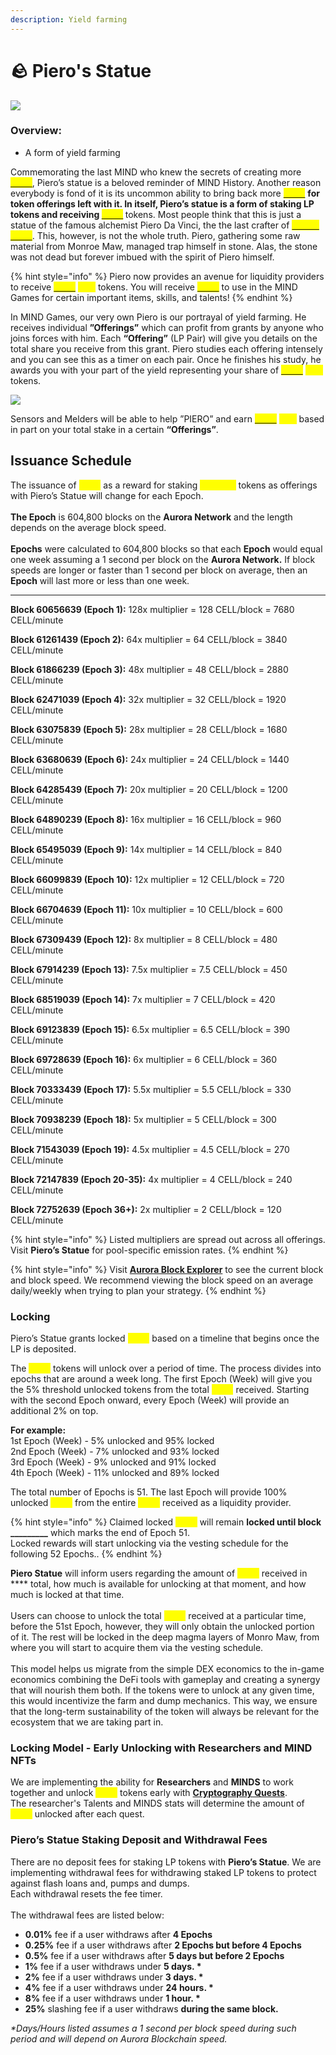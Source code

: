```yaml
---
description: Yield farming
---
```


# 🪨 Piero's Statue

![](../.gitbook/assets/Pool.png)

### Overview:&#x20;

* A form of yield farming

Commemorating the last MIND who knew the secrets of creating more [<mark style="color:yellow;">**CELL**</mark>](brain-cell-token.md), Piero’s statue is a beloved reminder of MIND History. Another reason everybody is fond of it is its uncommon ability to bring back more [<mark style="color:yellow;">**CELL**</mark>](brain-cell-token.md) <mark style="color:yellow;">****</mark> for token offerings left with it. In itself, Piero’s statue is a form of staking LP tokens and receiving [<mark style="color:yellow;">**CELL**</mark>](brain-cell-token.md) <mark style="color:yellow;">****</mark> tokens. Most people think that this is just a statue of the famous alchemist Piero Da Vinci, the the last crafter of [<mark style="color:yellow;">**BRAIN CELL**</mark>](brain-cell-token.md). This, however, is not the whole truth. Piero, gathering some raw material from Monroe Maw, managed trap himself in stone. Alas, the stone was not dead but forever imbued with the spirit of Piero himself. &#x20;

{% hint style="info" %}
Piero now provides an avenue for liquidity providers to receive [<mark style="color:yellow;">**CELL**</mark>](brain-cell-token.md) <mark style="color:yellow;">****</mark> tokens. You will receive [<mark style="color:yellow;">**CELL**</mark>](brain-cell-token.md) to use in the MIND Games for certain important items, skills, and talents!&#x20;
{% endhint %}

In MIND Games, our very own Piero is our portrayal of yield farming. He receives individual **”Offerings”** which can profit from grants by anyone who joins forces with him. Each **“Offering”** (LP Pair) will give you details on the total share you receive from this grant. Piero studies each offering intensely and you can see this as a timer on each pair. Once he finishes his study, he awards you with your part of the yield representing your share of [<mark style="color:yellow;">**CELL**</mark>](brain-cell-token.md) <mark style="color:yellow;">****</mark> tokens.&#x20;

![](../.gitbook/assets/FIN.png)

Sensors and Melders will be able to help ”PIERO” and earn [<mark style="color:yellow;">**CELL**</mark>](brain-cell-token.md) <mark style="color:yellow;">****</mark> based in part on your total stake in a certain **“Offerings”**.

## **Issuance Schedule**&#x20;

The issuance of <mark style="color:yellow;">**CELL**</mark> as a reward for staking <mark style="color:yellow;">**CELL-LP**</mark> tokens as offerings with Piero’s Statue will change for each Epoch. \
\
**The Epoch** is 604,800 blocks on the **Aurora Network** and the length depends on the average block speed. \
\
**Epochs** were calculated to 604,800 blocks so that each **Epoch** would equal one week assuming a 1 second per block on the **Aurora Network.** If block speeds are longer or faster than 1 second per block on average, then an **Epoch** will last more or less than one week.

****

**Block 60656639 (Epoch 1):** 128x multiplier = 128 CELL/block = 7680 CELL/minute&#x20;

**Block 61261439 (Epoch 2):** 64x multiplier = 64 CELL/block = 3840 CELL/minute&#x20;

**Block 61866239 (Epoch 3):** 48x multiplier = 48 CELL/block = 2880 CELL/minute&#x20;

**Block 62471039 (Epoch 4):** 32x multiplier = 32 CELL/block = 1920 CELL/minute&#x20;

**Block 63075839 (Epoch 5):** 28x multiplier = 28 CELL/block = 1680 CELL/minute&#x20;

**Block 63680639 (Epoch 6):** 24x multiplier = 24 CELL/block = 1440 CELL/minute&#x20;

**Block 64285439 (Epoch 7):** 20x multiplier = 20 CELL/block = 1200 CELL/minute&#x20;

**Block 64890239 (Epoch 8):** 16x multiplier = 16 CELL/block = 960 CELL/minute&#x20;

**Block 65495039 (Epoch 9):** 14x multiplier = 14 CELL/block = 840 CELL/minute&#x20;

**Block 66099839 (Epoch 10):** 12x multiplier = 12 CELL/block = 720 CELL/minute&#x20;

**Block 66704639 (Epoch 11):** 10x multiplier = 10 CELL/block = 600 CELL/minute&#x20;

**Block 67309439 (Epoch 12):** 8x multiplier = 8 CELL/block = 480 CELL/minute&#x20;

**Block 67914239 (Epoch 13):** 7.5x multiplier = 7.5 CELL/block = 450 CELL/minute&#x20;

**Block 68519039 (Epoch 14):** 7x multiplier = 7 CELL/block = 420 CELL/minute&#x20;

**Block 69123839 (Epoch 15):** 6.5x multiplier = 6.5 CELL/block = 390 CELL/minute&#x20;

**Block 69728639 (Epoch 16):** 6x multiplier = 6 CELL/block = 360 CELL/minute&#x20;

**Block 70333439 (Epoch 17):** 5.5x multiplier = 5.5 CELL/block = 330 CELL/minute&#x20;

**Block 70938239 (Epoch 18):** 5x multiplier = 5 CELL/block = 300 CELL/minute&#x20;

**Block 71543039 (Epoch 19):** 4.5x multiplier = 4.5 CELL/block = 270 CELL/minute&#x20;

**Block 72147839 (Epoch 20-35):** 4x multiplier = 4 CELL/block = 240 CELL/minute&#x20;

**Block 72752639 (Epoch 36+):** 2x multiplier = 2 CELL/block = 120 CELL/minute

{% hint style="info" %}
Listed multipliers are spread out across all offerings. Visit **Piero’s Statue** for pool-specific emission rates.
{% endhint %}

{% hint style="info" %}
Visit [**Aurora Block Explorer**](https://aurorascan.dev) to see the current block and block speed. We recommend viewing the block speed on an average daily/weekly when trying to plan your strategy.
{% endhint %}

### Locking

Piero’s Statue grants locked <mark style="color:yellow;">**CELL**</mark> based on a timeline that begins once the LP is deposited.

The <mark style="color:yellow;">**CELL**</mark> tokens will unlock over a period of time. The process divides into epochs that are around a week long. The first Epoch (Week) will give you the 5% threshold unlocked tokens from the total <mark style="color:yellow;">**CELL**</mark> received. Starting with the second Epoch onward, every Epoch (Week) will provide an additional 2% on top.

**For example:** \
1st Epoch (Week) - 5% unlocked and 95% locked \
2nd Epoch (Week) - 7% unlocked and 93% locked \
3rd Epoch (Week) - 9% unlocked and 91% locked \
4th Epoch (Week) - 11% unlocked and 89% locked

The total number of Epochs is 51. The last Epoch will provide 100% unlocked <mark style="color:yellow;">**CELL**</mark> from the entire <mark style="color:yellow;">**CELL**</mark> received as a liquidity provider.

{% hint style="info" %}
Claimed locked <mark style="color:yellow;">**CELL**</mark> will remain **locked until block \_\_\_\_\_\_\_\_\_** which marks the end of Epoch 51. \
Locked rewards will start unlocking via the vesting schedule for the following 52 Epochs..
{% endhint %}

**Piero Statue** will inform users regarding the amount of <mark style="color:yellow;">**CELL**</mark> received in **** total, how much is available for unlocking at that moment, and how much is locked at that time. \
\
Users can choose to unlock the total <mark style="color:yellow;">**CELL**</mark> received at a particular time, before the 51st Epoch, however, they will only obtain the unlocked portion of it. The rest will be locked in the deep magma layers of Monro Maw, from where you will start to acquire them via the vesting schedule. \
\
This model helps us migrate from the simple DEX economics to the in-game economics combining the DeFi tools with gameplay and creating a synergy that will nourish them both. If the tokens were to unlock at any given time, this would incentivize the farm and dump mechanics. This way, we ensure that the long-term sustainability of the token will always be relevant for the ecosystem that we are taking part in.

### Locking Model - Early Unlocking with Researchers and MIND NFTs

We are implementing the ability for **Researchers** and **MINDS** to work together and unlock <mark style="color:yellow;">**CELL**</mark> tokens early with [**Cryptography Quests**](../learn/game-basics/neuropia/missions.md#cryptography). \
The researcher's Talents and MINDS stats will determine the amount of <mark style="color:yellow;">**CELL**</mark> unlocked after each quest.

### **Piero’s Statue Staking Deposit and Withdrawal Fees**

There are no deposit fees for staking LP tokens with **Piero’s Statue**. We are implementing withdrawal fees for withdrawing staked LP tokens to protect against flash loans and, pumps and dumps. \
Each withdrawal resets the fee timer. \
\
The withdrawal fees are listed below:

* **0.01%** fee if a user withdraws after **4 Epochs**
* **0.25%** fee if a user withdraws after **2 Epochs but before 4 Epochs**
* **0.5%** fee if a user withdraws after **5 days but before 2 Epochs**
* **1%** fee if a user withdraws under **5 days. \***
* **2%** fee if a user withdraws under **3 days. \***&#x20;
* **4%** fee if a user withdraws under **24 hours. \***&#x20;
* **8%** fee if a user withdraws under **1 hour. \***
* **25%** slashing fee if a user withdraws **during the same block.**

_\*Days/Hours listed assumes a 1 second per block speed during such period and will depend on Aurora Blockchain speed._
